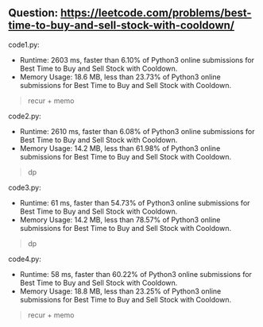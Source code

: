 ## Question: https://leetcode.com/problems/best-time-to-buy-and-sell-stock-with-cooldown/

code1.py:
* Runtime: 2603 ms, faster than 6.10% of Python3 online submissions for Best Time to Buy and Sell Stock with Cooldown.
* Memory Usage: 18.6 MB, less than 23.73% of Python3 online submissions for Best Time to Buy and Sell Stock with Cooldown.
> recur + memo

code2.py:
* Runtime: 2610 ms, faster than 6.08% of Python3 online submissions for Best Time to Buy and Sell Stock with Cooldown.
* Memory Usage: 14.2 MB, less than 61.98% of Python3 online submissions for Best Time to Buy and Sell Stock with Cooldown.
> dp

code3.py:
* Runtime: 61 ms, faster than 54.73% of Python3 online submissions for Best Time to Buy and Sell Stock with Cooldown.
* Memory Usage: 14.2 MB, less than 78.57% of Python3 online submissions for Best Time to Buy and Sell Stock with Cooldown.
> dp

code4.py:
* Runtime: 58 ms, faster than 60.22% of Python3 online submissions for Best Time to Buy and Sell Stock with Cooldown.
* Memory Usage: 18.8 MB, less than 23.25% of Python3 online submissions for Best Time to Buy and Sell Stock with Cooldown.
> recur + memo